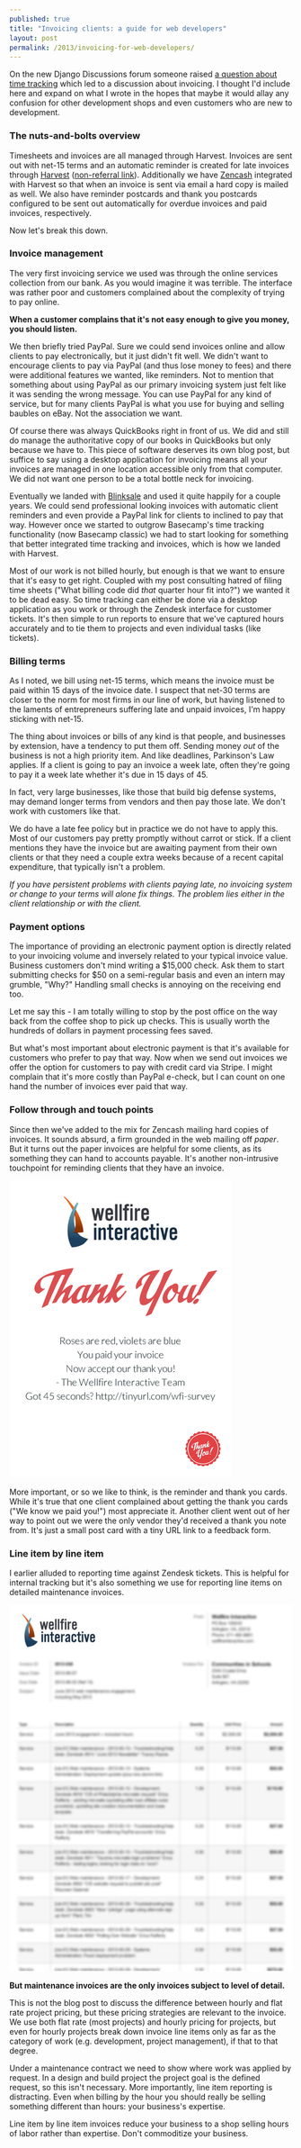 ```yaml
---
published: true
title: "Invoicing clients: a guide for web developers"
layout: post
permalink: /2013/invoicing-for-web-developers/
---
```


On the new Django Discussions forum someone raised [a question about time tracking](http://djangodiscussions.com/t/how-to-invoice-clients/83) which led to a discussion about invoicing. I thought I'd include here and expand on what I wrote in the hopes that maybe it would allay any confusion for other development shops and even customers who are new to development.

### The nuts-and-bolts overview

Timesheets and invoices are all managed through Harvest. Invoices are sent out with net-15 terms and an automatic reminder is created for late invoices through [Harvest](http://try.hrv.st/5ahy) ([non-referral link](http://www.getharvest.com)). Additionally we have [Zencash](http://www.zencash.com/) integrated with Harvest so that when an invoice is sent via email a hard copy is mailed as well. We also have reminder postcards and thank you postcards configured to be sent out automatically for overdue invoices and paid invoices, respectively.

Now let's break this down.

### Invoice management

The very first invoicing service we used was through the online services collection from our bank. As you would imagine it was terrible. The interface was rather poor and customers complained about the complexity of trying to pay online.

**When a customer complains that it's not easy enough to give you money, you should listen.**

We then briefly tried PayPal. Sure we could send invoices online and allow clients to pay electronically, but it just didn't fit well. We didn't want to encourage clients to pay via PayPal (and thus lose money to fees) and there were additional features we wanted, like reminders. Not to mention that something about using PayPal as our primary invoicing system just felt like it was sending the wrong message. You can use PayPal for any kind of service, but for many clients PayPal is what you use for buying and selling baubles on eBay. Not the association we want.

Of course there was always QuickBooks right in front of us. We did and still do manage the authoritative copy of our books in QuickBooks but only because we have to. This piece of software deserves its own blog post, but suffice to say using a desktop application for invoicing means all your invoices are managed in one location accessible only from that computer. We did not want one person to be a total bottle neck for invoicing.

Eventually we landed with [Blinksale](http://www.blinksale.com/) and used it quite happily for a couple years. We could send professional looking invoices with automatic client reminders and even provide a PayPal link for clients to inclined to pay that way. However once we started to outgrow Basecamp's time tracking functionality (now Basecamp classic) we had to start looking for something that better integrated time tracking and invoices, which is how we landed with Harvest.

Most of our work is not billed hourly, but enough is that we want to ensure that it's easy to get right. Coupled with my post consulting hatred of filing time sheets ("What billing code did *that* quarter hour fit into?") we wanted it to be dead easy. So time tracking can either be done via a desktop application as you work or through the Zendesk interface for customer tickets. It's then simple to run reports to ensure that we've captured hours accurately and to tie them to projects and even individual tasks (like tickets).

### Billing terms

As I noted, we bill using net-15 terms, which means the invoice must be paid within 15 days of the invoice date. I suspect that net-30 terms are closer to the norm for most firms in our line of work, but having listened to the laments of entrepreneurs suffering late and unpaid invoices, I'm happy sticking with net-15.

The thing about invoices or bills of any kind is that people, and businesses by extension, have a tendency to put them off. Sending money *out* of the business is not a high priority item. And like deadlines, Parkinson's Law applies. If a client is going to pay an invoice a week late, often they're going to pay it a week late whether it's due in 15 days of 45. 

In fact, very large businesses, like those that build big defense systems, may demand longer terms from vendors and then pay those late. We don't work with customers like that.

We do have a late fee policy but in practice we do not have to apply this. Most of our customers pay pretty promptly without carrot or stick. If a client mentions they have the invoice but are awaiting payment from their own clients or that they need a couple extra weeks because of a recent capital expenditure, that typically isn't a problem.

*If you have persistent problems with clients paying late, no invoicing system or change to your terms will alone fix things. The problem lies either in the client relationship or with the client.*

### Payment options

The importance of providing an electronic payment option is directly related to your invoicing volume and inversely related to your typical invoice value. Business customers don't mind writing a $15,000 check. Ask them to start submitting checks for $50 on a semi-regular basis and even an intern may grumble, "Why?" Handling small checks is annoying on the receiving end too.

Let me say this - I am totally willing to stop by the post office on the way back from the coffee shop to pick up checks. This is usually worth the hundreds of dollars in payment processing fees saved.

But what's most important about electronic payment is that it's available for customers who prefer to pay that way. Now when we send out invoices we offer the option for customers to pay with credit card via Stripe. I might complain that it's more costly than PayPal e-check, but I can count on one hand the number of invoices ever paid that way.

### Follow through and touch points

Since then we've added  to the mix for Zencash mailing hard copies of invoices. It sounds absurd, a firm grounded in the web mailing off *paper*. But it turns out the paper invoices are helpful for some clients, as its something they can hand to accounts payable. It's another non-intrusive touchpoint for reminding clients that they have an invoice.

![Zencash thank you card](/images/zencash-thank-you.png)

More important, or so we like to think, is the reminder and thank you cards. While it's true that one client complained about getting the thank you cards ("We know we paid you!") most appreciate it. Another client went out of her way to point out we were the only vendor they'd received a thank you note from. It's just a small post card with a tiny URL link to a feedback form.

### Line item by line item

I earlier alluded to reporting time against Zendesk tickets. This is helpful for internal tracking but it's also something we use for reporting line items on detailed maintenance invoices.

![Detailed invoice with line items](/images/invoice-detailed-line-items.png)

**But maintenance invoices are the only invoices subject to level of detail.**

This is not the blog post to discuss the difference between hourly and flat rate project pricing, but these pricing strategies are relevant to the invoice. We use both flat rate (most projects) and hourly pricing for projects, but even for hourly projects break down invoice line items only as far as the category of work (e.g. development, project management), if that to that degree.

Under a maintenance contract we need to show where work was applied by request. In a design and build project the project goal is the defined request, so this isn't necessary. More importantly, line item reporting is distracting. Even when billing by the hour you should really be selling something different than hours: your business's expertise.

Line item by line item invoices reduce your business to a shop selling hours of labor rather than expertise. Don't commoditize your business.


